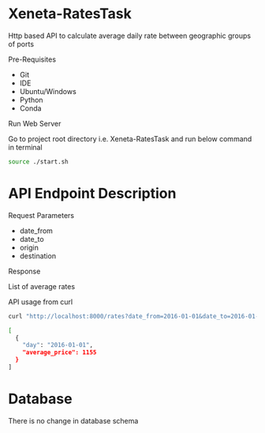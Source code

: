 # Xeneta-RatesTask
Http based API to calculate average daily rate between geographic groups of ports

Pre-Requisites
* Git
* IDE
* Ubuntu/Windows
* Python
* Conda

Run Web Server

Go to project root directory i.e. Xeneta-RatesTask and run below command in terminal
```bash
source ./start.sh
```

# API Endpoint Description

Request Parameters

* date_from
* date_to
* origin
* destination

Response

List of average rates


API usage from curl
```bash
curl "http://localhost:8000/rates?date_from=2016-01-01&date_to=2016-01-01&origin=CNGGZ&destination=EETLL"

[
  {
    "day": "2016-01-01",
    "average_price": 1155
  }
]
```

# Database

There is no change in database schema
